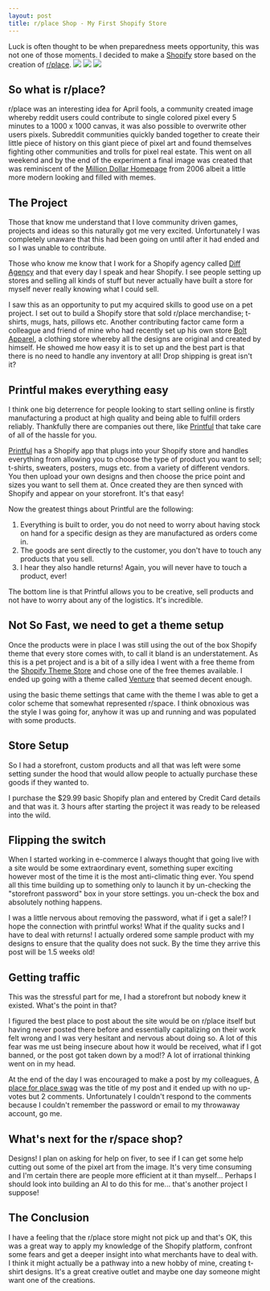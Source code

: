 ```yaml
---
layout: post
title: r/place Shop - My First Shopify Store
---
```


Luck is often thought to be when preparedness meets opportunity, this was not one of those moments. I decided to make a [Shopify](shopify.com) store based on the creation of [r/place](reddit.com/r/place). 
<img class="img-large" src="https://s3.amazonaws.com/peasnrice-images/rplace-final-2048.jpg">
<img class="img-medium" src="https://s3.amazonaws.com/peasnrice-images/rplace-final-1024.jpg">
<img class="img-small" src="https://s3.amazonaws.com/peasnrice-images/rplace-final-640.jpg">

## So what is r/place?
r/place was an interesting idea for April fools, a community created image whereby reddit users could contribute to single colored pixel every 5 minutes to a 1000 x 1000 canvas, it was also possible to overwrite other users pixels. Subreddit communities quickly banded together to create their little piece of history on this giant piece of pixel art and found themselves fighting other communities and trolls for pixel real estate. This went on all weekend and by the end of the experiment a final image was created that was reminiscent of the [Million Dollar Homepage](http://www.milliondollarhomepage.com/) from 2006 albeit a little more modern looking and filled with memes. 

## The Project
Those that know me understand that I love community driven games, projects and ideas so this naturally got me very excited. Unfortunately I was completely unaware that this had been going on until after it had ended and so I was unable to contribute. 

Those who know me know that I work for a Shopify agency called [Diff Agency](diffagency.com) and that every day I speak and hear Shopify. I see people setting up stores and selling all kinds of stuff but never actually have built a store for myself never really knowing what I could sell.

I saw this as an opportunity to put my acquired skills to good use on a pet project. I set out to build a Shopify store that sold r/place merchandise; t-shirts, mugs, hats, pillows etc. Another contributing factor came form a colleague and friend of mine who had recently set up his own store [Bolt Apparel](boltapparel.co/), a clothing store whereby all the designs are original and created by himself. He showed me how easy it is to set up and the best part is that there is no need to handle any inventory at all! Drop shipping is great isn't it?

## Printful makes everything easy
I think one big deterrence for people looking to start selling online is firstly manufacturing a product at high quality and being able to fulfill orders reliably. Thankfully there are companies out there, like [Printful](printful.com) that take care of all of the hassle for you. 

[Printful](printful.com) has a Shopify app that plugs into your Shopify store and handles everything from allowing you to choose the type of product you want to sell; t-shirts, sweaters, posters, mugs etc. from a variety of different vendors. You then upload your own designs and then choose the price point and sizes you want to sell them at. Once created they are then synced with Shopify and appear on your storefront. It's that easy!

Now the greatest things about Printful are the following:
1. Everything is built to order, you do not need to worry about having stock on hand for a specific design as they are manufactured as orders come in. 
2. The goods are sent directly to the customer, you don't have to touch any products that you sell.
3. I hear they also handle returns! Again, you will never have to touch a product, ever! 

The bottom line is that Printful allows you to be creative, sell products and not have to worry about any of the logistics. It's incredible.

## Not So Fast, we need to get a theme setup
Once the products were in place I was still using the out of the box Shopify theme that every store comes with, to call it bland is an understatement. As this is a pet project and is a bit of a silly idea I went with a free theme from the [Shopify Theme Store](https://themes.shopify.com/) and chose one of the free themes available. I ended up going with a theme called [Venture](https://themes.shopify.com/themes/venture/styles/boxing) that seemed decent enough.

using the basic theme settings that came with the theme I was able to get a color scheme that somewhat represented r/space. I think obnoxious was the style I was going for, anyhow it was up and running and was populated with some products. 

## Store Setup
So I had a storefront, custom products and all that was left were some setting sunder the hood that would allow people to actually purchase these goods if they wanted to. 

I purchase the $29.99 basic Shopify plan and entered by Credit Card details and that was it. 3 hours after starting the project it was ready to be released into the wild. 

## Flipping the switch
When I started working in e-commerce I always thought that going live with a site would be some extraordinary event, something super exciting however most of the time it is the most anti-climatic thing ever. You spend all this time building up to something only to launch it by un-checking the "storefront password" box in your store settings. you un-check the box and absolutely nothing happens.

I was a little nervous about removing the password, what if i get a sale!? I hope the connection with printful works! What if the quality sucks and I have to deal with returns! I actually ordered some sample product with my designs to ensure that the quality does not suck. By the time they arrive this post will be 1.5 weeks old!

## Getting traffic
This was the stressful part for me, I had a storefront but nobody knew it existed. What's the point in that?

I figured the best place to post about the site would be on r/place itself but having never posted there before and essentially capitalizing on their work felt wrong and I was very hesitant and nervous about doing so. A lot of this fear was me ust being insecure about how it would be received, what if I got banned, or the post got taken down by a mod!? A lot of irrational thinking went on in my head.

At the end of the day I was encouraged to make a post by my colleagues, [A place for place swag](https://www.reddit.com/r/place/comments/63otdq/a_place_for_place_swag/) was the title of my post and it ended up with no up-votes but 2 comments. Unfortunately I couldn't respond to the comments because I couldn't remember the password or email to my throwaway account, go me.

## What's next for the r/space shop?
Designs! I plan on asking for help on fiver, to see if I can get some help cutting out some of the pixel art from the image. It's very time consuming and I'm certain there are people more efficient at it than myself... Perhaps I should look into building an AI to do this for me... that's another project I suppose!

## The Conclusion
I have a feeling that the r/place store might not pick up and that's OK, this was a great way to apply my knowledge of the Shopify platform, confront some fears and get a deeper insight into what merchants have to deal with. I think it might actually be a pathway into a new hobby of mine, creating t-shirt designs. It's a great creative outlet and maybe one day someone might want one of the creations.



